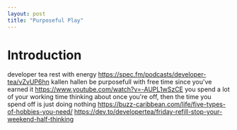 ```yaml
---
layout: post
title: "Purposeful Play"
---
```


# Introduction

developer tea rest with energy https://spec.fm/podcasts/developer-tea/vZvUP6hn
kallen hallen be purposefull with free time since you've earned it https://www.youtube.com/watch?v=-AUPL1wSzCE
you spend a lot of your working time thinking about once you're off, then the time you spend off is just doing nothing 
https://buzz-caribbean.com/life/five-types-of-hobbies-you-need/
https://dev.to/developertea/friday-refill-stop-your-weekend-half-thinking